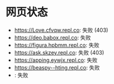 # 网页状态
- https://Love.cfvqw.repl.co: 失败 (403)
- https://deo.babox.repl.co: 失败
- https://figura.hpbmm.repl.co: 失败
- https://ask.skzey.repl.co: 失败 (403)
- https://apping.eywjx.repl.co: 失败
- https://beaspy--hting.repl.co: 失败
- : 失败
